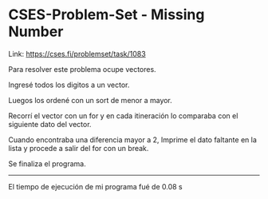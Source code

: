 # CSES-Problem-Set - Missing Number

Link: https://cses.fi/problemset/task/1083

Para resolver este problema ocupe vectores.

Ingresé todos los digitos a un vector.

Luegos los ordené con un sort de menor a mayor.

Recorrí el vector con un for y en cada itineración lo comparaba con el siguiente dato del vector.

Cuando encontraba una diferencia mayor a 2, Imprime el dato faltante en la lista y procede a salir del for con un break.

Se finaliza el programa.

-------------------------------------------

El tiempo de ejecución de mi programa fué de 0.08 s